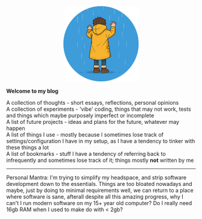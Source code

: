 <div align=center>
<img width="200" src="./noraincheck_notext-modified-min.png"/>
</div>

**Welcome to my blog**

A collection of thoughts - short essays, reflections, personal opinions  
A collection of experiments - 'vibe' coding, things that may not work, tests and things which maybe purposely imperfect or incomplete  
A list of future projects - ideas and plans for the future, whatever may happen  
A list of things I use - mostly because I sometimes lose track of settings/configuration I have in my setup, as I have a tendency to tinker with these things a lot  
A list of bookmarks - stuff I have a tendency of referring back to infrequently and sometimes lose track of it; things mostly **not** written by me  

---

Personal Mantra: I'm trying to simplify my headspace, and strip software development down to the essentials. Things are too bloated nowadays and maybe, just by doing to minimal requirements well, we can return to a place where software is sane, afterall despite all this amazing progress, why I can't I run modern software on my 15+ year old computer? Do I really need 16gb RAM when I used to make do with < 2gb?
